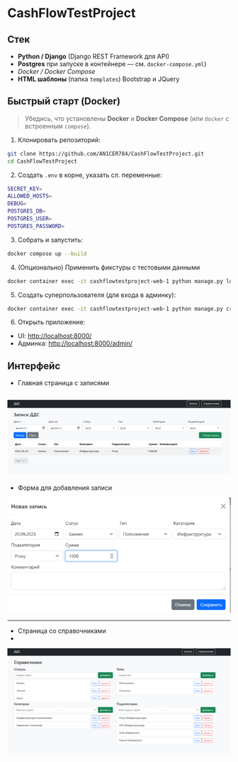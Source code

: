 # CashFlowTestProject

## Стек

* **Python / Django** (Django REST Framework для API)
* **Postgres** при запуске в контейнере — см. `docker-compose.yml`)
* *Docker / Docker Compose*
* **HTML шаблоны** (папка `templates`) Bootstrap и JQuery

## Быстрый старт (Docker)

> Убедись, что установлены **Docker** и **Docker Compose** (или `docker` с встроенным `compose`).

1. Клонировать репозиторий:

```bash
git clone https://github.com/AN1CER784/CashFlowTestProject.git
cd CashFlowTestProject
```

2. Создать `.env` в корне, указать сл. переменные:
```bash
SECRET_KEY=
ALLOWED_HOSTS=
DEBUG=
POSTGRES_DB=
POSTGRES_USER=
POSTGRES_PASSWORD=
```

3. Собрать и запустить:

```bash
docker compose up --build
```

4. (Опционально) Применить фикстуры с тестовыми данными 
```bash
docker container exec -it cashflowtestproject-web-1 python manage.py loaddata dds/fixtures/initial.json
```

5. Создать суперпользователя (для входа в админку):

```bash
docker container exec -it cashflowtestproject-web-1 python manage.py createsuperuser
```

6. Открыть приложение:

* UI: [http://localhost:8000/](http://localhost:8000/)
* Админка: [http://localhost:8000/admin/](http://localhost:8000/admin/)

## Интерфейс
* Главная страница с записями

![main.png](readme_images/main.png)
---
* Форма для добавления записи

![add_note.png](readme_images/add_note.png)

---
* Страница со справочниками
* 
![books.png](readme_images/books.png)